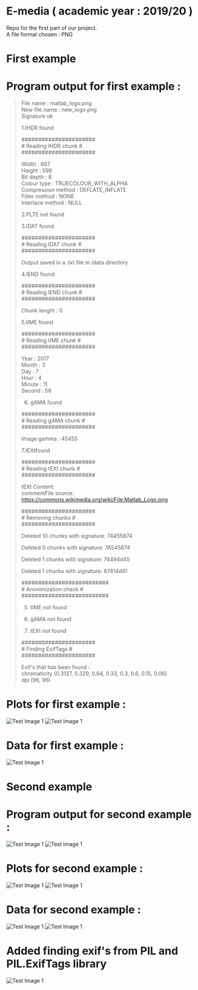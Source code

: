 # E-media ( academic year : 2019/20 ) 
  
Repo for the first part of our  project.   
A file format chosen : PNG

# First example 
# Program output for first example  :

> File name : matlab_logo.png   
> New file name : new_logo.png         
> Signature ok  
>  
>   
>1.IHDR found  
>  
> ######################  
>\# Reading IHDR chunk  \#  
> ######################  
>  
> Width : 667  
> Height : 599  
> Bit depth : 8  
> Colour type : TRUECOLOUR_WITH_ALPHA  
> Compression method : DEFLATE_INFLATE  
> Filter method : NONE  
> Interlace method : NULL  
>   
>2.PLTE not found  
>  
>3.IDAT found  
>  
> ######################  
> \# Reading IDAT chunk  \#  
> ######################  
>   
>  
> Output saved in a .txt file in /data directory  
>  
>  
>4.IEND found  
>  
> ######################  
> \# Reading IEND chunk  \#  
> ######################  
>  
> Chunk lenght : 0   
>  
>  
>5.tIME found  
>  
> ######################  
> \#  Reading tIME chunk  \#  
> ######################  
>  
> Year : 2017  
> Month : 3  
> Day : 7  
> Hour : 4  
> Minute : 11  
> Second : 56  
>  
> 6. gAMA found  
>  
> ######################  
> \# Reading gAMA chunk  \#  
> ######################  
>  
> Image gamma : 45455  
>  
>7.tEXtfound  
>  
> ######################  
> \# Reading tEXt chunk \#  
> ######################  
>  
> tEXt Content:   
> commentFile source: https://commons.wikimedia.org/wiki/File:Matlab_Logo.png  
>  
> ######################  
> \#   Removing chunks    \#  
> ######################  
>  
> Deleted 10 chunks with signature: 74455874  
>  
> Deleted 0 chunks with signature: 7A545874  
>  
> Deleted 1 chunks with signature: 74494d45  
>  
> Deleted 1 chunks with signature: 67414d41  
>  
> ##########################  
> \#   Anonimization check    \#  
> ##########################  
>    
> 5. tIME not found  
>  
> 6. gAMA not found  
>  
> 7. tEXt not found  
>  
> ######################  
> \#  Finding ExifTags  \#  
> ######################  
>  
> Exif's that has been found :  
> chromaticity (0.3127, 0.329, 0.64, 0.33, 0.3, 0.6, 0.15, 0.06)  
> dpi (96, 96)  
>  

# Plots for first example  :

![Test Image 1](github_images/example1_1.png)
![Test Image 1](github_images/example1_2.png)

# Data for first example :

![Test Image 1](github_images/example1_3.png)

# Second example 
# Program output for second example  :

![Test Image 1](github_images/2_1.png)
![Test Image 1](github_images/2_2.png)

# Plots for second example  :

![Test Image 1](github_images/example2_1.png)
![Test Image 1](github_images/example2_2.png)

# Data for second example :

![Test Image 1](github_images/example2_3.png)
![Test Image 1](github_images/example2_4.png)

# Added finding exif's from PIL and PIL.ExifTags library 

![Test Image 1](github_images/findingExif.png)



